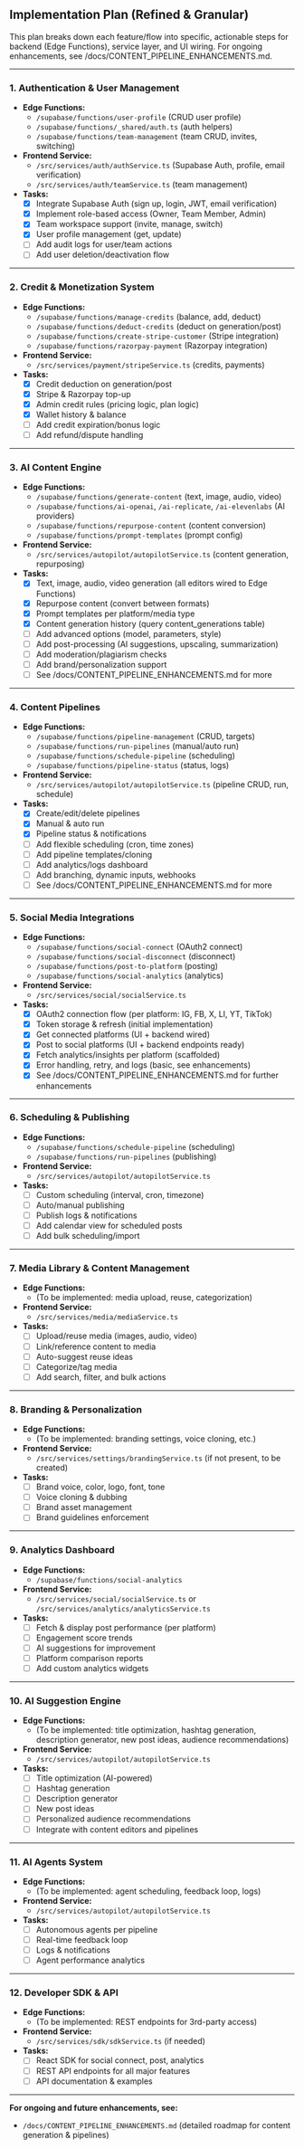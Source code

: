 ## Implementation Plan (Refined & Granular)

This plan breaks down each feature/flow into specific, actionable steps for backend (Edge Functions), service layer, and UI wiring. For ongoing enhancements, see /docs/CONTENT_PIPELINE_ENHANCEMENTS.md.

---

### 1. **Authentication & User Management**
- **Edge Functions:**
  - `/supabase/functions/user-profile` (CRUD user profile)
  - `/supabase/functions/_shared/auth.ts` (auth helpers)
  - `/supabase/functions/team-management` (team CRUD, invites, switching)
- **Frontend Service:**
  - `/src/services/auth/authService.ts` (Supabase Auth, profile, email verification)
  - `/src/services/auth/teamService.ts` (team management)
- **Tasks:**
  - [x] Integrate Supabase Auth (sign up, login, JWT, email verification)
  - [x] Implement role-based access (Owner, Team Member, Admin)
  - [x] Team workspace support (invite, manage, switch)
  - [x] User profile management (get, update)
  - [ ] Add audit logs for user/team actions
  - [ ] Add user deletion/deactivation flow

---

### 2. **Credit & Monetization System**
- **Edge Functions:**
  - `/supabase/functions/manage-credits` (balance, add, deduct)
  - `/supabase/functions/deduct-credits` (deduct on generation/post)
  - `/supabase/functions/create-stripe-customer` (Stripe integration)
  - `/supabase/functions/razorpay-payment` (Razorpay integration)
- **Frontend Service:**
  - `/src/services/payment/stripeService.ts` (credits, payments)
- **Tasks:**
  - [x] Credit deduction on generation/post
  - [x] Stripe & Razorpay top-up
  - [x] Admin credit rules (pricing logic, plan logic)
  - [x] Wallet history & balance
  - [ ] Add credit expiration/bonus logic
  - [ ] Add refund/dispute handling

---

### 3. **AI Content Engine**
- **Edge Functions:**
  - `/supabase/functions/generate-content` (text, image, audio, video)
  - `/supabase/functions/ai-openai`, `/ai-replicate`, `/ai-elevenlabs` (AI providers)
  - `/supabase/functions/repurpose-content` (content conversion)
  - `/supabase/functions/prompt-templates` (prompt config)
- **Frontend Service:**
  - `/src/services/autopilot/autopilotService.ts` (content generation, repurposing)
- **Tasks:**
  - [x] Text, image, audio, video generation (all editors wired to Edge Functions)
  - [x] Repurpose content (convert between formats)
  - [x] Prompt templates per platform/media type
  - [x] Content generation history (query content_generations table)
  - [ ] Add advanced options (model, parameters, style)
  - [ ] Add post-processing (AI suggestions, upscaling, summarization)
  - [ ] Add moderation/plagiarism checks
  - [ ] Add brand/personalization support
  - [ ] See /docs/CONTENT_PIPELINE_ENHANCEMENTS.md for more

---

### 4. **Content Pipelines**
- **Edge Functions:**
  - `/supabase/functions/pipeline-management` (CRUD, targets)
  - `/supabase/functions/run-pipelines` (manual/auto run)
  - `/supabase/functions/schedule-pipeline` (scheduling)
  - `/supabase/functions/pipeline-status` (status, logs)
- **Frontend Service:**
  - `/src/services/autopilot/autopilotService.ts` (pipeline CRUD, run, schedule)
- **Tasks:**
  - [x] Create/edit/delete pipelines
  - [x] Manual & auto run
  - [x] Pipeline status & notifications
  - [ ] Add flexible scheduling (cron, time zones)
  - [ ] Add pipeline templates/cloning
  - [ ] Add analytics/logs dashboard
  - [ ] Add branching, dynamic inputs, webhooks
  - [ ] See /docs/CONTENT_PIPELINE_ENHANCEMENTS.md for more

---

### 5. **Social Media Integrations**
- **Edge Functions:**
  - `/supabase/functions/social-connect` (OAuth2 connect)
  - `/supabase/functions/social-disconnect` (disconnect)
  - `/supabase/functions/post-to-platform` (posting)
  - `/supabase/functions/social-analytics` (analytics)
- **Frontend Service:**
  - `/src/services/social/socialService.ts`
- **Tasks:**
  - [x] OAuth2 connection flow (per platform: IG, FB, X, LI, YT, TikTok)
  - [x] Token storage & refresh (initial implementation)
  - [x] Get connected platforms (UI + backend wired)
  - [x] Post to social platforms (UI + backend endpoints ready)
  - [x] Fetch analytics/insights per platform (scaffolded)
  - [x] Error handling, retry, and logs (basic, see enhancements)
  - [x] See /docs/CONTENT_PIPELINE_ENHANCEMENTS.md for further enhancements

---

### 6. **Scheduling & Publishing**
- **Edge Functions:**
  - `/supabase/functions/schedule-pipeline` (scheduling)
  - `/supabase/functions/run-pipelines` (publishing)
- **Frontend Service:**
  - `/src/services/autopilot/autopilotService.ts`
- **Tasks:**
  - [ ] Custom scheduling (interval, cron, timezone)
  - [ ] Auto/manual publishing
  - [ ] Publish logs & notifications
  - [ ] Add calendar view for scheduled posts
  - [ ] Add bulk scheduling/import

---

### 7. **Media Library & Content Management**
- **Edge Functions:**
  - (To be implemented: media upload, reuse, categorization)
- **Frontend Service:**
  - `/src/services/media/mediaService.ts`
- **Tasks:**
  - [ ] Upload/reuse media (images, audio, video)
  - [ ] Link/reference content to media
  - [ ] Auto-suggest reuse ideas
  - [ ] Categorize/tag media
  - [ ] Add search, filter, and bulk actions

---

### 8. **Branding & Personalization**
- **Edge Functions:**
  - (To be implemented: branding settings, voice cloning, etc.)
- **Frontend Service:**
  - `/src/services/settings/brandingService.ts` (if not present, to be created)
- **Tasks:**
  - [ ] Brand voice, color, logo, font, tone
  - [ ] Voice cloning & dubbing
  - [ ] Brand asset management
  - [ ] Brand guidelines enforcement

---

### 9. **Analytics Dashboard**
- **Edge Functions:**
  - `/supabase/functions/social-analytics`
- **Frontend Service:**
  - `/src/services/social/socialService.ts` or `/src/services/analytics/analyticsService.ts`
- **Tasks:**
  - [ ] Fetch & display post performance (per platform)
  - [ ] Engagement score trends
  - [ ] AI suggestions for improvement
  - [ ] Platform comparison reports
  - [ ] Add custom analytics widgets

---

### 10. **AI Suggestion Engine**
- **Edge Functions:**
  - (To be implemented: title optimization, hashtag generation, description generator, new post ideas, audience recommendations)
- **Frontend Service:**
  - `/src/services/autopilot/autopilotService.ts`
- **Tasks:**
  - [ ] Title optimization (AI-powered)
  - [ ] Hashtag generation
  - [ ] Description generator
  - [ ] New post ideas
  - [ ] Personalized audience recommendations
  - [ ] Integrate with content editors and pipelines

---

### 11. **AI Agents System**
- **Edge Functions:**
  - (To be implemented: agent scheduling, feedback loop, logs)
- **Frontend Service:**
  - `/src/services/autopilot/autopilotService.ts`
- **Tasks:**
  - [ ] Autonomous agents per pipeline
  - [ ] Real-time feedback loop
  - [ ] Logs & notifications
  - [ ] Agent performance analytics

---

### 12. **Developer SDK & API**
- **Edge Functions:**
  - (To be implemented: REST endpoints for 3rd-party access)
- **Frontend Service:**
  - `/src/services/sdk/sdkService.ts` (if needed)
- **Tasks:**
  - [ ] React SDK for social connect, post, analytics
  - [ ] REST API endpoints for all major features
  - [ ] API documentation & examples

---

**For ongoing and future enhancements, see:**
- `/docs/CONTENT_PIPELINE_ENHANCEMENTS.md` (detailed roadmap for content generation & pipelines)
